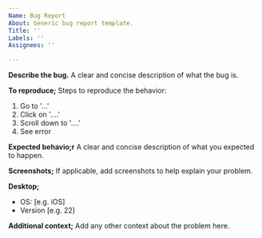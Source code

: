 ```yaml
---
Name: Bug Report
About: Generic bug report template.
Title: ''
Labels: ''
Assignees: ''

---
```


**Describe the bug.**
A clear and concise description of what the bug is.

**To reproduce;**
Steps to reproduce the behavior:
1. Go to '...'
2. Click on '....'
3. Scroll down to '....'
4. See error

**Expected behavio;r**
A clear and concise description of what you expected to happen.

**Screenshots;**
If applicable, add screenshots to help explain your problem.

**Desktop;**
 - OS: [e.g. iOS]
 - Version [e.g. 22]

**Additional context;**
Add any other context about the problem here.
